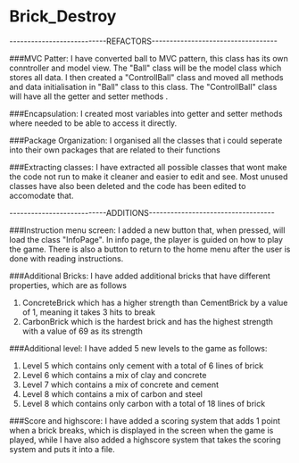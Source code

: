 # Brick_Destroy

---------------------------REFACTORS-----------------------------------

###MVC Patter:
I have converted ball to MVC pattern, this class has its own conntroller and model view. 
The "Ball" class will be the model class which stores all data.
I then created a "ControllBall" class and moved all methods and data initialisation in "Ball" class to this class.
The "ControllBall" class will have all the getter and setter methods .

###Encapsulation:
I created most variables into getter and setter methods where needed to be able to access it directly.

###Package Organization:
I organised all the classes that i could seperate into their own packages that are related to their functions

###Extracting classes:
I have extracted all possible classes that wont make the code not run to make it cleaner and easier to edit and see. Most unused classes have also been deleted and the code has been edited to accomodate that.

---------------------------ADDITIONS-----------------------------------

###Instruction menu screen:
I added a new button that, when pressed, will load the class "InfoPage". In info page, the player is guided on how to play the game. There is also a button to return to the home menu after the user is done with reading instructions.

###Additional Bricks:
I have added additional bricks that have different properties, which are as follows
1) ConcreteBrick which has a higher strength than CementBrick by a value of 1, meaning it takes 3 hits to break
2) CarbonBrick which is the hardest brick and has the highest strength with a value of 69 as its strength

###Additional level:
I have added 5 new levels to the game as follows:
1) Level 5 which contains only cement with a total of 6 lines of brick
2) Level 6 which contains a mix of clay and concrete
3) Level 7 which contains a mix of concrete and cement
4) Level 8 which contains a mix of carbon and steel
5) Level 8 which contains only carbon with a total of 18 lines of brick

###Score and highscore:
I have added a scoring system that adds 1 point when a brick breaks, which is displayed in the screen when the game is played, while I have also added a highscore system that takes the scoring system and puts it into a file.